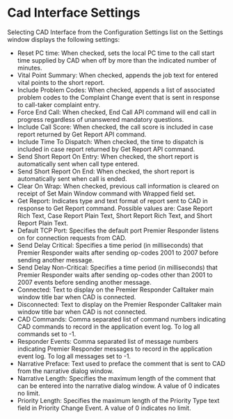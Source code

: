 # Cad Interface Settings

Selecting CAD Interface from the Configuration Settings list on the Settings window displays the following settings:

* Reset PC time: When checked, sets the local PC time to the call start time supplied by CAD when off by more than the indicated number of minutes.
* Vital Point Summary: When checked, appends the job text for entered vital points to the short report.
* Include Problem Codes: When checked, appends a list of associated problem codes to the Complaint Change event that is sent in response to call-taker complaint entry.
* Force End Call: When checked, End Call API command will end call in progress regardless of unanswered mandatory questions.
* Include Call Score: When checked, the call score is included in case report returned by Get Report API command.
* Include Time To Dispatch: When checked, the time to dispatch is included in case report returned by Get Report API command.
* Send Short Report On Entry: When checked, the short report is automatically sent when call type entered.
* Send Short Report On End: When checked, the short report is automatically sent when call is ended.
* Clear On Wrap: When checked, previous call information is cleared on receipt of Set Main Window command with Wrapped field set.
* Get Report: Indicates type and text format of report sent to CAD in response to Get Report command.  Possible values are:  Case Report Rich Text, Case Report Plain Text, Short Report Rich Text, and Short Report Plain Text.
* Default TCP Port: Specifies the default port Premier Responder listens on for connection requests from CAD.
* Send Delay Critical: Specifies a time period (in milliseconds) that Premier Responder waits after sending op-codes 2001 to 2007 before sending another message.
* Send Delay Non-Critical: Specifies a time period (in milliseconds) that Premier Responder waits after sending op-codes other than 2001 to 2007 events before sending another message.
* Connected: Text to display on the Premier Responder Calltaker main window title bar when CAD is connected.
* Disconnected: Text to display on the Premier Responder Calltaker main window title bar when CAD is not connected.
* CAD Commands: Comma separated list of command numbers indicating CAD commands to record in the application event log. To log all commands set to -1.
* Responder Events: Comma separated list of message numbers indicating Premier Responder messages to record in the application event log. To log all messages set to -1.
* Narrative Preface: Text used to preface the comment that is sent to CAD from the narrative dialog window.
* Narrative Length: Specifies the maximum length of the comment that can be entered into the narrative dialog window. A value of 0 indicates no limit.
* Priority Length: Specifies the maximum length of the Priority Type text field in Priority Change Event. A value of 0 indicates no limit.
